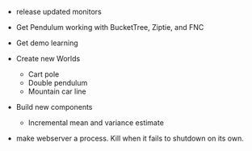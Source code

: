 - release updated monitors

- Get Pendulum working with BucketTree, Ziptie, and FNC

- Get demo learning

- Create new Worlds
  - Cart pole
  - Double pendulum
  - Mountain car line

- Build new components
  - Incremental mean and variance estimate

- make webserver a process. Kill when it fails to shutdown on its own.


